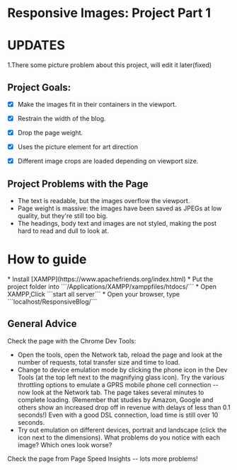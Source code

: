 # Responsive Images: Project Part 1 #

# UPDATES
1.There some picture problem about this project, will edit it later(fixed)


## Project Goals: ##

- [x] Make the images fit in their containers in the viewport.
- [x] Restrain the width of the blog.
- [x] Drop the page weight.
- [x] Uses the picture element for art direction
- [x] Different image crops are loaded depending on viewport size.



## Project Problems with the Page ##

* The text is readable, but the images overflow the viewport.
* Page weight is massive: the images have been saved as JPEGs at low quality, but they're still too big.
* The headings, body text and images are not styled, making the post hard to read and dull to look at.

<h1>How to guide</h1>
* Install [XAMPP](https://www.apachefriends.org/index.html)
* Put the project folder into ```/Applications/XAMPP/xamppfiles/htdocs/```
* Open XAMPP,Click ```start all server```
* Open your browser, type ```localhost/ResponsiveBlog/```



## General Advice ##

Check the page with the Chrome Dev Tools:

* Open the tools, open the Network tab, reload the page and look at the number of requests, total transfer size and time to load.
* Change to device emulation mode by clicking the phone icon in the Dev Tools (at the top left next to the magnifying glass icon). Try the various throttling options to emulate a GPRS mobile phone cell connection -- now look at the Network tab. The page takes several minutes to complete loading. (Remember that studies by Amazon, Google and others show an increased drop off in revenue with delays of less than 0.1 seconds!) Even with a good DSL connection, load time is still over 10 seconds.
* Try out emulation on different devices, portrait and landscape (click the icon next to the dimensions). What problems do you notice with each image? Which ones look worse?

Check the page from Page Speed Insights -- lots more problems!
